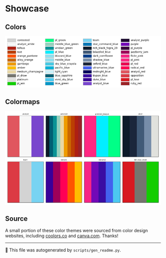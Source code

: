 # Showcase

## Colors

![Colors](../img/colors.png)

## Colormaps

![Colormaps](../img/colormaps.png)

## Source

A small portion of these color themes were sourced from color design websites, including <a href="https://coolors.co/">coolors.co</a> and <a href="https://www.canva.com/">canva.com</a>. Thanks!

---
🤖 This file was autogenerated by `scripts/gen_readme.py`.